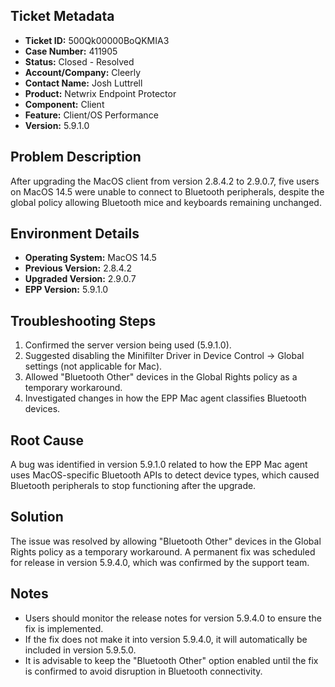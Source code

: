 ## Ticket Metadata
- **Ticket ID:** 500Qk00000BoQKMIA3
- **Case Number:** 411905
- **Status:** Closed - Resolved
- **Account/Company:** Cleerly
- **Contact Name:** Josh Luttrell
- **Product:** Netwrix Endpoint Protector
- **Component:** Client
- **Feature:** Client/OS Performance
- **Version:** 5.9.1.0

## Problem Description
After upgrading the MacOS client from version 2.8.4.2 to 2.9.0.7, five users on MacOS 14.5 were unable to connect to Bluetooth peripherals, despite the global policy allowing Bluetooth mice and keyboards remaining unchanged.

## Environment Details
- **Operating System:** MacOS 14.5
- **Previous Version:** 2.8.4.2
- **Upgraded Version:** 2.9.0.7
- **EPP Version:** 5.9.1.0

## Troubleshooting Steps
1. Confirmed the server version being used (5.9.1.0).
2. Suggested disabling the Minifilter Driver in Device Control -> Global settings (not applicable for Mac).
3. Allowed "Bluetooth Other" devices in the Global Rights policy as a temporary workaround.
4. Investigated changes in how the EPP Mac agent classifies Bluetooth devices.

## Root Cause
A bug was identified in version 5.9.1.0 related to how the EPP Mac agent uses MacOS-specific Bluetooth APIs to detect device types, which caused Bluetooth peripherals to stop functioning after the upgrade.

## Solution
The issue was resolved by allowing "Bluetooth Other" devices in the Global Rights policy as a temporary workaround. A permanent fix was scheduled for release in version 5.9.4.0, which was confirmed by the support team.

## Notes
- Users should monitor the release notes for version 5.9.4.0 to ensure the fix is implemented.
- If the fix does not make it into version 5.9.4.0, it will automatically be included in version 5.9.5.0.
- It is advisable to keep the "Bluetooth Other" option enabled until the fix is confirmed to avoid disruption in Bluetooth connectivity.